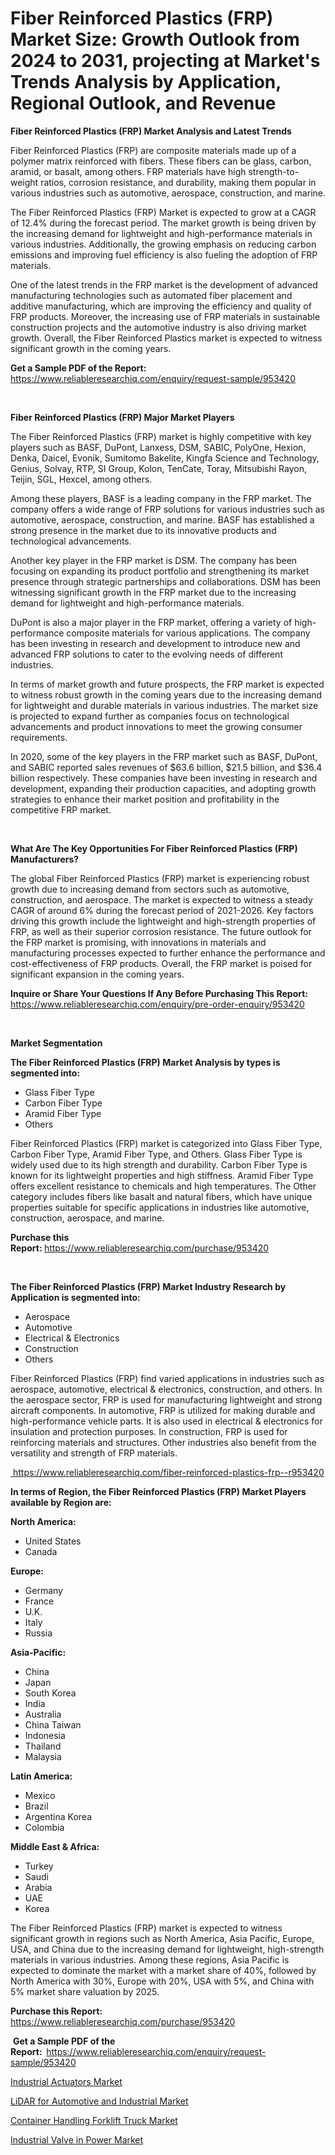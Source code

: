 <p><h1>Fiber Reinforced Plastics (FRP) Market Size: Growth Outlook from 2024 to 2031, projecting at Market's Trends Analysis by Application, Regional Outlook, and Revenue</h1></p><p><strong>Fiber Reinforced Plastics (FRP) Market Analysis and Latest Trends</strong></p>
<p><p>Fiber Reinforced Plastics (FRP) are composite materials made up of a polymer matrix reinforced with fibers. These fibers can be glass, carbon, aramid, or basalt, among others. FRP materials have high strength-to-weight ratios, corrosion resistance, and durability, making them popular in various industries such as automotive, aerospace, construction, and marine.</p><p>The Fiber Reinforced Plastics (FRP) Market is expected to grow at a CAGR of 12.4% during the forecast period. The market growth is being driven by the increasing demand for lightweight and high-performance materials in various industries. Additionally, the growing emphasis on reducing carbon emissions and improving fuel efficiency is also fueling the adoption of FRP materials.</p><p>One of the latest trends in the FRP market is the development of advanced manufacturing technologies such as automated fiber placement and additive manufacturing, which are improving the efficiency and quality of FRP products. Moreover, the increasing use of FRP materials in sustainable construction projects and the automotive industry is also driving market growth. Overall, the Fiber Reinforced Plastics market is expected to witness significant growth in the coming years.</p></p>
<p><strong>Get a Sample PDF of the Report:&nbsp;</strong> <a href="https://www.reliableresearchiq.com/enquiry/request-sample/953420">https://www.reliableresearchiq.com/enquiry/request-sample/953420</a></p>
<p>&nbsp;</p>
<p><strong>Fiber Reinforced Plastics (FRP) Major Market Players</strong></p>
<p><p>The Fiber Reinforced Plastics (FRP) market is highly competitive with key players such as BASF, DuPont, Lanxess, DSM, SABIC, PolyOne, Hexion, Denka, Daicel, Evonik, Sumitomo Bakelite, Kingfa Science and Technology, Genius, Solvay, RTP, SI Group, Kolon, TenCate, Toray, Mitsubishi Rayon, Teijin, SGL, Hexcel, among others.</p><p>Among these players, BASF is a leading company in the FRP market. The company offers a wide range of FRP solutions for various industries such as automotive, aerospace, construction, and marine. BASF has established a strong presence in the market due to its innovative products and technological advancements.</p><p>Another key player in the FRP market is DSM. The company has been focusing on expanding its product portfolio and strengthening its market presence through strategic partnerships and collaborations. DSM has been witnessing significant growth in the FRP market due to the increasing demand for lightweight and high-performance materials.</p><p>DuPont is also a major player in the FRP market, offering a variety of high-performance composite materials for various applications. The company has been investing in research and development to introduce new and advanced FRP solutions to cater to the evolving needs of different industries.</p><p>In terms of market growth and future prospects, the FRP market is expected to witness robust growth in the coming years due to the increasing demand for lightweight and durable materials in various industries. The market size is projected to expand further as companies focus on technological advancements and product innovations to meet the growing consumer requirements.</p><p>In 2020, some of the key players in the FRP market such as BASF, DuPont, and SABIC reported sales revenues of $63.6 billion, $21.5 billion, and $36.4 billion respectively. These companies have been investing in research and development, expanding their production capacities, and adopting growth strategies to enhance their market position and profitability in the competitive FRP market.</p></p>
<p>&nbsp;</p>
<p><strong>What Are The Key Opportunities For Fiber Reinforced Plastics (FRP) Manufacturers?</strong></p>
<p><p>The global Fiber Reinforced Plastics (FRP) market is experiencing robust growth due to increasing demand from sectors such as automotive, construction, and aerospace. The market is expected to witness a steady CAGR of around 6% during the forecast period of 2021-2026. Key factors driving this growth include the lightweight and high-strength properties of FRP, as well as their superior corrosion resistance. The future outlook for the FRP market is promising, with innovations in materials and manufacturing processes expected to further enhance the performance and cost-effectiveness of FRP products. Overall, the FRP market is poised for significant expansion in the coming years.</p></p>
<p><strong>Inquire or Share Your Questions If Any Before Purchasing This Report:</strong> <a href="https://www.reliableresearchiq.com/enquiry/pre-order-enquiry/953420">https://www.reliableresearchiq.com/enquiry/pre-order-enquiry/953420</a></p>
<p>&nbsp;</p>
<p><strong>Market Segmentation</strong></p>
<p><strong>The Fiber Reinforced Plastics (FRP) Market Analysis by types is segmented into:</strong></p>
<p><ul><li>Glass Fiber Type</li><li>Carbon Fiber Type</li><li>Aramid Fiber Type</li><li>Others</li></ul></p>
<p><p>Fiber Reinforced Plastics (FRP) market is categorized into Glass Fiber Type, Carbon Fiber Type, Aramid Fiber Type, and Others. Glass Fiber Type is widely used due to its high strength and durability. Carbon Fiber Type is known for its lightweight properties and high stiffness. Aramid Fiber Type offers excellent resistance to chemicals and high temperatures. The Other category includes fibers like basalt and natural fibers, which have unique properties suitable for specific applications in industries like automotive, construction, aerospace, and marine.</p></p>
<p><strong>Purchase this Report:&nbsp;</strong><a href="https://www.reliableresearchiq.com/purchase/953420">https://www.reliableresearchiq.com/purchase/953420</a></p>
<p>&nbsp;</p>
<p><strong>The Fiber Reinforced Plastics (FRP) Market Industry Research by Application is segmented into:</strong></p>
<p><ul><li>Aerospace</li><li>Automotive</li><li>Electrical & Electronics</li><li>Construction</li><li>Others</li></ul></p>
<p><p>Fiber Reinforced Plastics (FRP) find varied applications in industries such as aerospace, automotive, electrical & electronics, construction, and others. In the aerospace sector, FRP is used for manufacturing lightweight and strong aircraft components. In automotive, FRP is utilized for making durable and high-performance vehicle parts. It is also used in electrical & electronics for insulation and protection purposes. In construction, FRP is used for reinforcing materials and structures. Other industries also benefit from the versatility and strength of FRP materials.</p></p>
<p><a href="https://www.reliableresearchiq.com/fiber-reinforced-plastics-frp--r953420">&nbsp;https://www.reliableresearchiq.com/fiber-reinforced-plastics-frp--r953420</a></p>
<p><strong>In terms of Region, the Fiber Reinforced Plastics (FRP) Market Players available by Region are:</strong></p>
<p>
    <p> <strong> North America: </strong>
        <ul>
            <li>United States</li>
            <li>Canada</li>
        </ul>
        </p> 
    <p> <strong> Europe: </strong>
        <ul>
            <li>Germany</li>
            <li>France</li>
            <li>U.K.</li>
            <li>Italy</li>
            <li>Russia</li>
        </ul>
        </p> 
    <p> <strong> Asia-Pacific: </strong>
        <ul>
            <li>China</li>
            <li>Japan</li>
            <li>South Korea</li>
            <li>India</li>
            <li>Australia</li>
            <li>China Taiwan</li>
            <li>Indonesia</li>
            <li>Thailand</li>
            <li>Malaysia</li>
        </ul>
        </p> 
    <p> <strong> Latin America: </strong>
        <ul>
            <li>Mexico</li>
            <li>Brazil</li>
            <li>Argentina Korea</li>
            <li>Colombia</li>
        </ul>
        </p> 
    <p> <strong> Middle East & Africa: </strong>
        <ul>
            <li>Turkey</li>
            <li>Saudi</li>
            <li>Arabia</li>
            <li>UAE</li>
            <li>Korea</li>
        </ul>
    </p>
    </p>
<p><p>The Fiber Reinforced Plastics (FRP) market is expected to witness significant growth in regions such as North America, Asia Pacific, Europe, USA, and China due to the increasing demand for lightweight, high-strength materials in various industries. Among these regions, Asia Pacific is expected to dominate the market with a market share of 40%, followed by North America with 30%, Europe with 20%, USA with 5%, and China with 5% market share valuation by 2025.</p></p>
<p><strong>Purchase this Report: </strong><a href="https://www.reliableresearchiq.com/purchase/953420">https://www.reliableresearchiq.com/purchase/953420</a></p>
<p>&nbsp;<strong>Get a Sample PDF of the Report:&nbsp;&nbsp;</strong><a href="https://www.reliableresearchiq.com/enquiry/request-sample/953420">https://www.reliableresearchiq.com/enquiry/request-sample/953420</a></p>
<p><strong></strong></p>
<p><p><a href="https://github.com/mqlmqing52/Market-Research-Report-List-1/blob/main/industrial-actuators-market.md">Industrial Actuators Market</a></p><p><a href="https://medium.com/@sallyselcenk46/global-lidar-for-automotive-and-industrial-market-focus-on-application-end-use-industry-type-80783bd0823c">LiDAR for Automotive and Industrial Market</a></p><p><a href="https://medium.com/@neilrogers69/container-handling-forklift-truck-market-overview-global-market-trends-and-future-prospects-from-5346d711a388">Container Handling Forklift Truck Market</a></p><p><a href="https://github.com/Jeralderzog65756e/Market-Research-Report-List-1/blob/main/industrial-valve-in-power-market.md">Industrial Valve in Power Market</a></p></p>